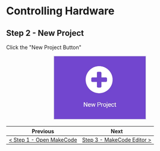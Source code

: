 # Controlling Hardware #

## Step 2 - New Project ##

Click the "New Project Button"

<p align="center">
    <img src="images/2-newproject.jpg" width="250px" >
</p>

| Previous | Next |
| -------- | ---- |
| [< Step 1 - Open MakeCode](README.md) | [Step 3 - MakeCode Editor >](3-makecode-editor.md) |